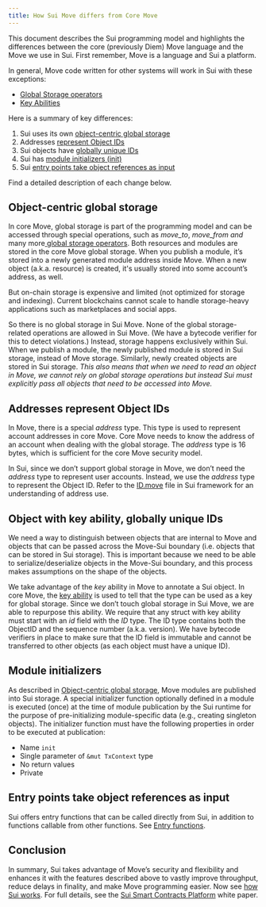 ```yaml
---
title: How Sui Move differs from Core Move
---
```


This document describes the Sui programming model and highlights the differences between the core (previously Diem) Move language and the Move we use in Sui. First remember, Move is a language and Sui a platform.

In general, Move code written for other systems will work in Sui with these exceptions:

* [Global Storage operators](https://move-language.github.io/move/global-storage-operators.html)
* [Key Abilities](https://github.com/move-language/move/blob/main/language/documentation/book/src/abilities.md#key)

Here is a summary of key differences:

1. Sui uses its own [object-centric global storage](#object-centric-global-storage)
2. Addresses [represent Object IDs](#addresses-represent-object-ids)
3. Sui objects have [globally unique IDs](#object-with-key-ability-globally-unique-ids)
4. Sui has [module initializers (init)](#module-initializers)
5. Sui [entry points take object references as input](#entry-points-take-object-references-as-input)

Find a detailed description of each change below.

## Object-centric global storage

In core Move, global storage is part of the programming model and can be accessed through special operations, such as _move_to_, _move_from and_ many more[ global storage operators](https://move-language.github.io/move/global-storage-operators.html). Both resources and modules are stored in the core Move global storage. When you publish a module, it’s stored into a newly generated module address inside Move. When a new object (a.k.a. resource) is created, it's usually stored into some account’s address, as well.

But on-chain storage is expensive and limited (not optimized for storage and indexing). Current blockchains cannot scale to handle storage-heavy applications such as marketplaces and social apps.

So there is no global storage in Sui Move. None of the global storage-related operations are allowed in Sui Move. (We have a bytecode verifier for this to detect violations.) Instead, storage happens exclusively within Sui. When we publish a module, the newly published module is stored in Sui storage, instead of Move storage. Similarly, newly created objects are stored in Sui storage. _This also means that when we need to read an object in Move, we cannot rely on global storage operations but instead Sui must explicitly pass all objects that need to be accessed into Move._

## Addresses represent Object IDs

In Move, there is a special _address_ type. This type is used to represent account addresses in core Move. Core Move needs to know the address of an account when dealing with the global storage. The _address_ type is 16 bytes, which is sufficient for the core Move security model.

In Sui, since we don’t support global storage in Move, we don’t need the _address_ type to represent user accounts. Instead, we use the _address_ type to represent the Object ID. Refer to the [ID.move](https://github.com/MystenLabs/sui/blob/main/crates/sui-framework/sources/ID.move) file in Sui framework for an understanding of address use.

## Object with key ability, globally unique IDs

We need a way to distinguish between objects that are internal to Move and objects that can be passed across the Move-Sui boundary (i.e. objects that can be stored in Sui storage). This is important because we need to be able to serialize/deserialize objects in the Move-Sui boundary, and this process makes assumptions on the shape of the objects.

We take advantage of the _key_ ability in Move to annotate a Sui object. In core Move, the [key ability](https://github.com/move-language/move/blob/main/language/documentation/book/src/abilities.md#key) is used to tell that the type can be used as a key for global storage. Since we don’t touch global storage in Sui Move, we are able to repurpose this ability. We require that any struct with key ability must start with an _id_ field with the _ID_ type. The ID type contains both the ObjectID and the sequence number (a.k.a. version). We have bytecode verifiers in place to make sure that the ID field is immutable and cannot be transferred to other objects (as each object must have a unique ID).

## Module initializers

As described in [Object-centric global storage](#object-centric-global-storage), Move modules are published into Sui storage. A special initializer function optionally defined in a module is executed (once) at the time of module publication by the Sui runtime for the purpose of pre-initializing module-specific data (e.g., creating singleton objects). The initializer function must have the following properties in order to be executed at publication:

* Name `init`
* Single parameter of `&mut TxContext` type
* No return values
* Private

## Entry points take object references as input

Sui offers entry functions that can be called directly from Sui, in addition to functions callable from other functions. See [Entry functions](../build/move.md#entry-functions).

## Conclusion

In summary, Sui takes advantage of Move’s security and flexibility and enhances it with the features described above to vastly improve throughput, reduce delays in finality, and make Move programming easier. Now see [how Sui works](how-sui-works.md). For full details, see the [Sui Smart Contracts Platform](../../paper/sui.pdf) white paper.

